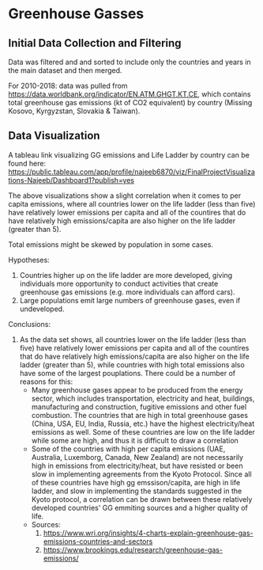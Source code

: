 # Greenhouse Gasses
## Initial Data Collection and Filtering
Data was filtered and and sorted to include only the countries and years in the main dataset and then merged.

For 2010-2018: data was pulled from https://data.worldbank.org/indicator/EN.ATM.GHGT.KT.CE, which contains total greenhouse gas emissions (kt of CO2 equivalent) by country (Missing Kosovo, Kyrgyzstan, Slovakia & Taiwan).

## Data Visualization
A tableau link visualizing GG emissions and Life Ladder by country can be found here:
https://public.tableau.com/app/profile/najeeb6870/viz/FinalProjectVisualizations-Najeeb/Dashboard1?publish=yes

The above visualizations show a slight correlation when it comes to per capita emissions, where all countries lower on the life ladder (less than five) have relatively lower emissions per capita and all of the countires that do have relatively high emissions/capita are also higher on the life ladder (greater than 5). 

Total emissions might be skewed by population in some cases.

Hypotheses:

1. Countries higher up on the life ladder are more developed, giving individuals more opportunity to conduct activities that create greenhouse gas emissions (e.g. more individuals can afford cars).
2. Large populations emit large numbers of greenhouse gases, even if undeveloped.

Conclusions:
1. As the data set shows, all countries lower on the life ladder (less than five) have relatively lower emissions per capita and all of the countires that do have relatively high emissions/capita are also higher on the life ladder (greater than 5), while countries with high total emissions also have some of the largest pouplations. There could be a number of reasons for this:
    * Many greenhouse gases appear to be produced from the energy sector, which includes transportation, electricity and heat, buildings, manufacturing and construction, fugitive emissions and other fuel combustion. The countries that are high in total greenhouse gases (China, USA, EU, India, Russia, etc.) have the highest electricity/heat emissions as well. Some of these countries are low on the life ladder while some are high, and thus it is difficult to draw a correlation
    * Some of the countries with high per capita emissions (UAE, Australia, Luxemborg, Canada, New Zealand) are not necessarily high in emissions from electricity/heat, but have resisted or been slow in implementing agreements from the Kyoto Protocol. Since all of these countries have high gg emssison/capita, are high in life ladder, and slow in implementing the standards suggested in the Kyoto protocol, a correlation can be drawn between these relatively developed countries' GG emmiting sources and a higher quality of life.
    * Sources:
      1. https://www.wri.org/insights/4-charts-explain-greenhouse-gas-emissions-countries-and-sectors
      2. https://www.brookings.edu/research/greenhouse-gas-emissions/
